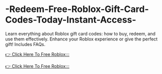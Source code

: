 # -Redeem-Free-Roblox-Gift-Card-Codes-Today-Instant-Access-
Learn everything about Roblox gift card codes: how to buy, redeem, and use them effectively. Enhance your Roblox experience or give the perfect gift! Includes FAQs.

[👉 Click Here To Free Roblox:::](https://usaofferzon.com/roblox/)

[👉 Click Here To Free Roblox:::](https://usaofferzon.com/giftcard/)
